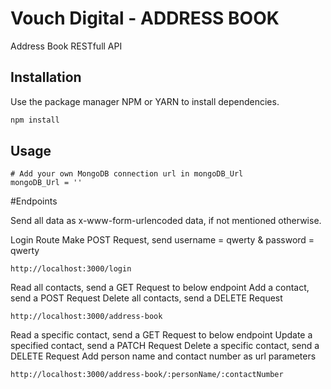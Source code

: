 # Vouch Digital - ADDRESS BOOK

Address Book RESTfull API

## Installation

Use the package manager NPM or YARN to install dependencies.

```bash
npm install
```

## Usage

```
# Add your own MongoDB connection url in mongoDB_Url
mongoDB_Url = ''
```

#Endpoints

Send all data as x-www-form-urlencoded data, if not mentioned otherwise.

Login Route
Make POST Request, send username = qwerty & password = qwerty
```
http://localhost:3000/login
```

Read all contacts, send a GET Request to below endpoint
Add a contact, send a POST Request
Delete all contacts, send a DELETE Request
```
http://localhost:3000/address-book
```
Read a specific contact, send a GET Request to below endpoint
Update a specified contact, send a PATCH Request
Delete a specific contact, send a DELETE Request
Add person name and contact number as url parameters
```
http://localhost:3000/address-book/:personName/:contactNumber
```
